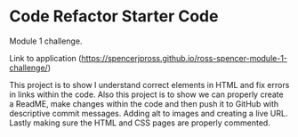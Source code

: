 # Code Refactor Starter Code

Module 1 challenge. 

Link to application (https://spencerjpross.github.io/ross-spencer-module-1-challenge/)

This project is to show I understand correct elements in HTML and fix errors in links within the code.  Also this project is to show we can properly create a ReadME, make changes within the code and then push it to GitHub with descriptive commit messages.  Adding alt to images and creating a live URL.  Lastly making sure the HTML and CSS pages are properly commented.  






